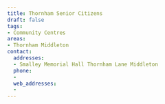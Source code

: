 ```yaml
---
title: Thornham Senior Citizens
draft: false
tags:
- Community Centres
areas:
- Thornham Middleton
contact:
  addresses:
  - Smalley Memorial Hall Thornham Lane Middleton
  phone:
  - 
  web_addresses:
  - 
---
```


